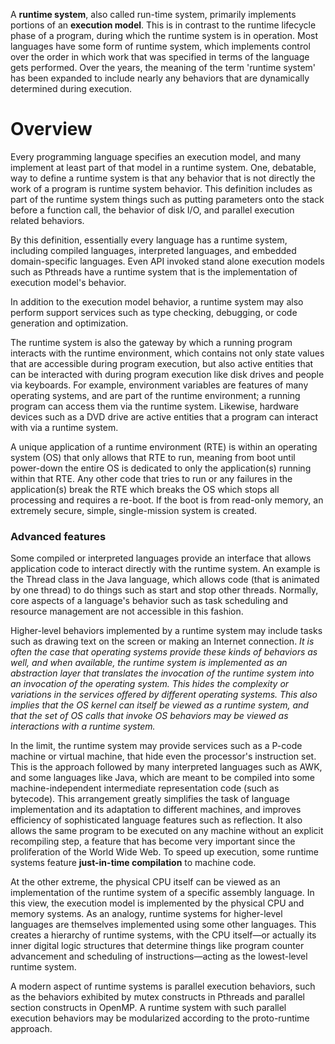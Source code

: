 A __runtime system__, also called run-time system, primarily implements portions of an __execution model__. This is in contrast to the runtime lifecycle phase of a program, during which the runtime system is in operation. Most languages have some form of runtime system, which implements control over the order in which work that was specified in terms of the language gets performed. Over the years, the meaning of the term 'runtime system' has been expanded to include nearly any behaviors that are dynamically determined during execution.

# Overview

Every programming language specifies an execution model, and many implement at least part of that model in a runtime system. One, debatable, way to define a runtime system is that any behavior that is not directly the work of a program is runtime system behavior. This definition includes as part of the runtime system things such as putting parameters onto the stack before a function call, the behavior of disk I/O, and parallel execution related behaviors.

By this definition, essentially every language has a runtime system, including compiled languages, interpreted languages, and embedded domain-specific languages. Even API invoked stand alone execution models such as Pthreads have a runtime system that is the implementation of execution model's behavior.

In addition to the execution model behavior, a runtime system may also perform support services such as type checking, debugging, or code generation and optimization.

The runtime system is also the gateway by which a running program interacts with the runtime environment, which contains not only state values that are accessible during program execution, but also active entities that can be interacted with during program execution like disk drives and people via keyboards. For example, environment variables are features of many operating systems, and are part of the runtime environment; a running program can access them via the runtime system. Likewise, hardware devices such as a DVD drive are active entities that a program can interact with via a runtime system.

A unique application of a runtime environment (RTE) is within an operating system (OS) that only allows that RTE to run, meaning from boot until power-down the entire OS is dedicated to only the application(s) running within that RTE. Any other code that tries to run or any failures in the application(s) break the RTE which breaks the OS which stops all processing and requires a re-boot. If the boot is from read-only memory, an extremely secure, simple, single-mission system is created.

### Advanced features

Some compiled or interpreted languages provide an interface that allows application code to interact directly with the runtime system. An example is the Thread class in the Java language, which allows code (that is animated by one thread) to do things such as start and stop other threads. Normally, core aspects of a language's behavior such as task scheduling and resource management are not accessible in this fashion.

Higher-level behaviors implemented by a runtime system may include tasks such as drawing text on the screen or making an Internet connection. _It is often the case that operating systems provide these kinds of behaviors as well, and when available, the runtime system is implemented as an abstraction layer that translates the invocation of the runtime system into an invocation of the operating system. This hides the complexity or variations in the services offered by different operating systems. This also implies that the OS kernel can itself be viewed as a runtime system, and that the set of OS calls that invoke OS behaviors may be viewed as interactions with a runtime system._

In the limit, the runtime system may provide services such as a P-code machine or virtual machine, that hide even the processor's instruction set. This is the approach followed by many interpreted languages such as AWK, and some languages like Java, which are meant to be compiled into some machine-independent intermediate representation code (such as bytecode). This arrangement greatly simplifies the task of language implementation and its adaptation to different machines, and improves efficiency of sophisticated language features such as reflection. It also allows the same program to be executed on any machine without an explicit recompiling step, a feature that has become very important since the proliferation of the World Wide Web. To speed up execution, some runtime systems feature __just-in-time compilation__ to machine code.

At the other extreme, the physical CPU itself can be viewed as an implementation of the runtime system of a specific assembly language. In this view, the execution model is implemented by the physical CPU and memory systems. As an analogy, runtime systems for higher-level languages are themselves implemented using some other languages. This creates a hierarchy of runtime systems, with the CPU itself—or actually its inner digital logic structures that determine things like program counter advancement and scheduling of instructions—acting as the lowest-level runtime system.

A modern aspect of runtime systems is parallel execution behaviors, such as the behaviors exhibited by mutex constructs in Pthreads and parallel section constructs in OpenMP. A runtime system with such parallel execution behaviors may be modularized according to the proto-runtime approach.

